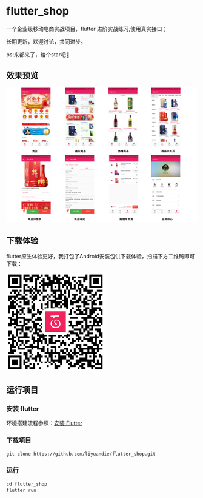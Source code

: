 # flutter_shop

一个企业级移动电商实战项目，flutter 进阶实战练习,使用真实接口；

长期更新，欢迎讨论，共同进步。

ps:来都来了，给个star吧🐶

## 效果预览

![](assets/images/app_show.jpg)

## 下载体验

flutter原生体验更好，我打包了Android安装包供下载体验，扫描下方二维码即可下载：

![](assets/images/baixingQR.png)

## 运行项目

### 安装 flutter

环境搭建流程参照：[安装 Flutter](https://flutter.dev/docs/get-started/install)

### 下载项目

```
git clone https://github.com/liyuandie/flutter_shop.git
```

### 运行

```
cd flutter_shop
flutter run
```
